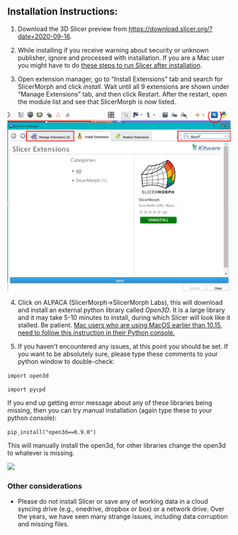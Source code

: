## Installation Instructions:


1. Download the 3D Slicer preview from https://download.slicer.org/?date=2020-09-16. 

2. While installing if you receive warning about security or unknown publisher, ignore and processed with installation. If you are a Mac user you might have to do [these steps to run Slicer after installation](https://discourse.slicer.org/t/unsigned-application-issue-on-mac/12930/2?u=muratmaga).

3. Open extension manager, go to “Install Extensions” tab and search for SlicerMorph and click *install*.
Wait until all 9 extensions are shown under “Manage Extensions” tab, and then click Restart. After the restart, open the module list and see that SlicerMorph is now listed.

<img src="images/extension_manager.png">

4. Click on ALPACA (SlicerMorph->SlicerMorph Labs), this will download and install an external python library called *Open3D*. It is a large library and it may take 5-10 minutes to install, during which Slicer will look like it stalled. Be patient. [Mac users who are using MacOS earlier than 10.15, need to follow this instruction in their Python console.](https://discourse.slicer.org/t/cant-load-open3d/12950/6?u=muratmaga) 


5. If you haven't encountered any issues, at this point you should be set. If you want to be absolutely sure, please type these comments to your python window to double-check:

  ```import open3d```
  
  ```import pycpd```
  
If you end up getting error message about any of these libraries being missing, then you can try manual installation (again type these to your python console):

```pip_install("open3d==0.9.0")```
  
  This will manually install the open3d, for other libraries change the open3d to whatever is missing. 

<img src="images/python_console.png">


### Other considerations

* Please do not install Slicer or save any of working data in a cloud syncing drive (e.g., onedrive, dropbox or box) or a network drive. Over the years, we have seen many strange issues, including data corruption and missing files. 

